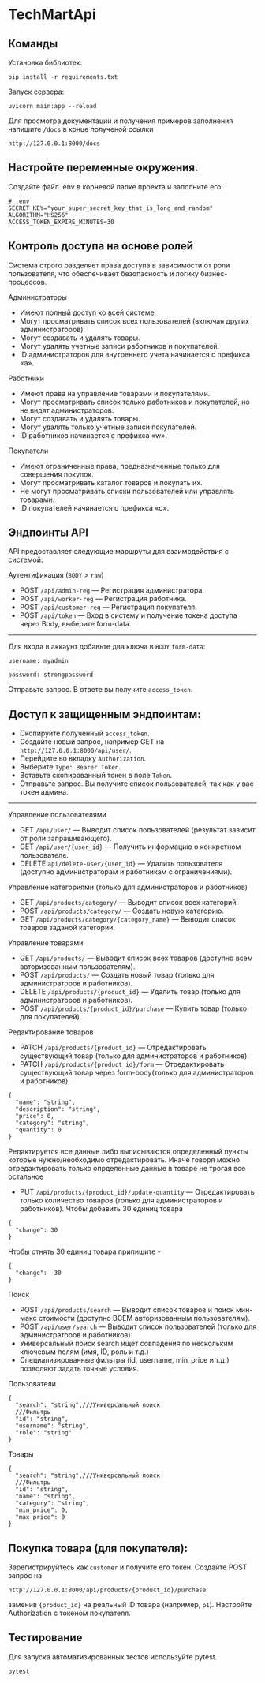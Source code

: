 <h1> TechMartApi </h1>

<h2> Команды</h2>

Установка библиотек:  
  ```
  pip install -r requirements.txt
  ```

Запуск сервера:  
```
uvicorn main:app --reload
```

Для просмотра документации и получения примеров заполнения напишите ```/docs``` в конце полученой ссылки
```
http://127.0.0.1:8000/docs
```

<h2>Настройте переменные окружения.</h2> 

Создайте файл .env в корневой папке проекта и заполните его:

```
# .env
SECRET_KEY="your_super_secret_key_that_is_long_and_random"
ALGORITHM="HS256"
ACCESS_TOKEN_EXPIRE_MINUTES=30
```

<h2> Контроль доступа на основе ролей</h2>
<p>Система строго разделяет права доступа в зависимости от роли пользователя, что обеспечивает безопасность и логику бизнес-процессов.</p> 

Администраторы
* Имеют полный доступ ко всей системе.
* Могут просматривать список всех пользователей (включая других администраторов).
* Могут создавать и удалять товары.
* Могут удалять учетные записи работников и покупателей.
* ID администраторов для внутреннего учета начинается с префикса «a».

Работники
* Имеют права на управление товарами и покупателями.
* Могут просматривать список только работников и покупателей, но не видят администраторов.
* Могут создавать и удалять товары.
* Могут удалять только учетные записи покупателей.
* ID работников начинается с префикса «w».

Покупатели
* Имеют ограниченные права, предназначенные только для совершения покупок.
* Могут просматривать каталог товаров и покупать их.
* Не могут просматривать списки пользователей или управлять товарами.
* ID покупателей начинается с префикса «c».

<h2> Эндпоинты API </h2>
<p>API предоставляет следующие маршруты для взаимодействия с системой:</p>

Аутентификация (```BODY``` > ```raw```)
* POST ```/api/admin-reg``` — Регистрация администратора.
* POST ```/api/worker-reg``` — Регистрация работника.
* POST ```/api/customer-reg``` — Регистрация покупателя.
* POST ```/api/token``` — Вход в систему и получение токена доступа через Body, выберите form-data.
---
Для входа в аккаунт добавьте два ключа в ```BODY``` ```form-data```:

```username: myadmin```

```password: strongpassword```

Отправьте запрос. В ответе вы получите ```access_token```.

<h2>Доступ к защищенным эндпоинтам:</h2>

* Скопируйте полученный ```access_token```.
* Создайте новый запрос, например GET на ```http://127.0.0.1:8000/api/user/```.
* Перейдите во вкладку ```Authorization```.
* Выберите ```Type: Bearer Token```.
* Вставьте скопированный токен в поле ```Token```.
* Отправьте запрос. Вы получите список пользователей, так как у вас токен админа.

---
Управление пользователями
* GET ```/api/user/``` — Выводит список пользователей (результат зависит от роли запрашивающего).
* GET ```/api/user/{user_id}``` — Получить информацию о конкретном пользователе.
* DELETE ```api/delete-user/{user_id}``` — Удалить пользователя (доступно администраторам и работникам с ограничениями).

Управление категориями (только для администраторов и работников)
* GET ```/api/products/category/``` — Выводит список всех категорий.
* POST ```/api/products/category/``` — Создать новую категорию.
* GET ```/api/products/category/{category_name}``` — Выводит список товаров заданой категории.

Управление товарами
* GET ```/api/products/``` — Выводит список всех товаров (доступно всем авторизованным пользователям).
* POST ```/api/products/``` — Создать новый товар (только для администраторов и работников).
* DELETE ```/api/products/{product_id}``` — Удалить товар (только для администраторов и работников).
* POST ```/api/products/{product_id}/purchase``` — Купить товар (только для покупателей).

Редактирование товаров
* PATCH ```/api/products/{product_id}``` — Отредактировать существующий товар (только для администраторов и работников).
* PATCH ```/api/products/{product_id}/form``` — Отредактировать существующий товар через form-body(только для администраторов и работников).
```
{
  "name": "string",
  "description": "string",
  "price": 0,
  "category": "string",
  "quantity": 0
}
```
<p>
Редактируется все данные либо выписываются определенный пункты которые нужно/необходимо отредактировать. Иначе говоря можно отредактировать только опрделенные данные в товаре не трогая все остальное
</p>

* PUT 
```/api/products/{product_id}/update-quantity``` — Отредактировать только количество товаров (только для администраторов и работников).
Чтобы добавить 30 единиц товара
```
{
  "change": 30 
}
```
Чтобы отнять 30 единиц товара припишите - 
```
{
  "change": -30 
}
```

Поиск
* POST ```/api/products/search``` — Выводит список товаров и поиск мин-макс стоимости (доступно ВСЕМ авторизованным пользователям).
* POST ```/api/user/search``` — Выводит список пользователей (только для администраторов и работников).
* Универсальный поиск search ищет совпадения по нескольким ключевым полям (имя, ID, роль и т.д.)
* Специализированные фильтры (id, username, min_price и т.д.) позволяют задать точные условия.
  
Пользователи
```
{
  "search": "string",///Универсальный поиск
  ///Фильтры
  "id": "string",
  "username": "string",
  "role": "string"
}
```

Товары
```
{
  "search": "string",///Универсальный поиск
  ///Фильтры
  "id": "string",
  "name": "string",
  "category": "string",
  "min_price": 0,
  "max_price": 0
}
```

Покупка товара (для покупателя):
---
Зарегистрируйтесь как ```customer``` и получите его токен.
Создайте POST запрос на 
```
http://127.0.0.1:8000/api/products/{product_id}/purchase
```
заменив ```{product_id}``` на реальный ID товара (например, ```p1```).
Настройте Authorization с токеном покупателя.

<h2>Тестирование</h2>

Для запуска автоматизированных тестов используйте pytest.

```
pytest
```

